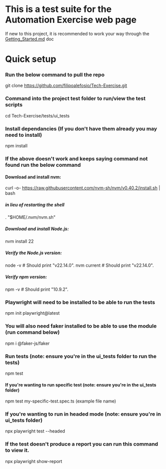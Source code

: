 # This is a test suite for the Automation Exercise web page

If new to this project, it is recommended to work your way through the [Getting_Started.md](https://github.com/filipoalefosio/Tech-Exercise/blob/main/Getting_Started.md#:~:text=**-,Purpose,-of%20this%20document) doc 


# Quick setup 

### Run the below command to pull the repo

 git clone https://github.com/filipoalefosio/Tech-Exercise.git

### Command into the project test folder to run/view the test scripts 

cd Tech-Exercise/tests/ui_tests

### Install dependancies (If you don't have them already you may need to install)

 npm install 

### If the above doesn't work and keeps saying command not found run the below command 

#### Download and install nvm:
curl -o- https://raw.githubusercontent.com/nvm-sh/nvm/v0.40.2/install.sh | bash

##### in lieu of restarting the shell
\. "$HOME/.nvm/nvm.sh"

##### Download and install Node.js:
nvm install 22

##### Verify the Node.js version:
node -v # Should print "v22.14.0".
nvm current # Should print "v22.14.0".

##### Verify npm version:
npm -v # Should print "10.9.2".

### Playwright will need to be installed to be able to run the tests

npm init playwright@latest

### You will also need faker installed to be able to use the module (run command below)

npm i @faker-js/faker


### Run tests (note: ensure you're in the ui_tests folder to run the tests)

 npm test

#### If you're wanting to run specific test (note: ensure you're in the ui_tests folder)

npm test my-specific-test.spec.ts (example file name)

### If you're wanting to run in headed mode (note: ensure you're in ui_tests folder)

npx playwright test --headed

### If the test doesn't produce a report you can run this command to view it.

npx playwright show-report
